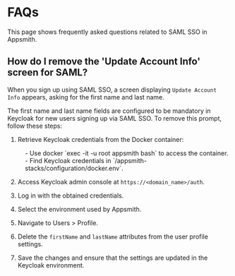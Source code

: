 # FAQs

This page shows frequently asked questions related to SAML SSO in Appsmith.

## How do I remove the 'Update Account Info' screen for SAML?


When you sign up using SAML SSO, a screen displaying `Update Account Info` appears, asking for the first name and last name.

The first name and last name fields are configured to be mandatory in Keycloak for new users signing up via SAML SSO. To remove this prompt, follow these steps:

1. Retrieve Keycloak credentials from the Docker container:

<dd>
  - Use docker `exec -it -u root appsmith bash` to access the container.
  - Find Keycloak credentials in `/appsmith-stacks/configuration/docker.env`.


</dd>

2. Access Keycloak admin console at `https://<domain_name>/auth`.

3. Log in with the obtained credentials.

4. Select the environment used by Appsmith.

5. Navigate to Users > Profile.

6. Delete the `firstName` and `lastName` attributes from the user profile settings.

 <ZoomImage src="/img/saml-issue-16.png" alt="" caption="" />


7. Save the changes and ensure that the settings are updated in the Keycloak environment.
